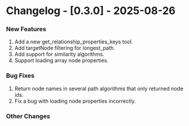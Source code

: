 # Changelog - [0.3.0] - 2025-08-26

### New Features
1. Add a new get_relationship_properties_keys tool.
2. Add targetNode filtering for longest_path.
3. Add support for similarity algorithms.
4. Support loading array node properties.

### Bug Fixes
1. Return node names in several path algorithms that only returned node ids.
2. Fix a bug with loading node properties incorrectly.


### Other Changes

